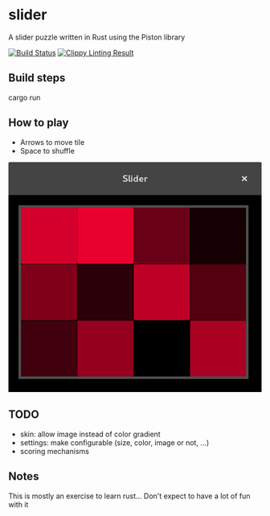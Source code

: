 # slider
A slider puzzle written in Rust using the Piston library

[![Build Status](https://travis-ci.org/pierrechevalier83/slider.svg?branch=master)](https://travis-ci.org/pierrechevalier83/slider) [![Clippy Linting Result](https://clippy.bashy.io/github/pierrechevalier83/slider/master/badge.svg)](https://clippy.bashy.io/github/pierrechevalier83/slider/master/log)

## Build steps
cargo run

## How to play
* Arrows to move tile
* Space to shuffle

![alt tag](https://raw.githubusercontent.com/pierrechevalier83/slider/master/slider.png)

## TODO
- skin: allow image instead of color gradient
- settings: make configurable (size, color, image or not, ...)
- scoring mechanisms

## Notes
This is mostly an exercise to learn rust... Don't expect to have a lot of fun with it

